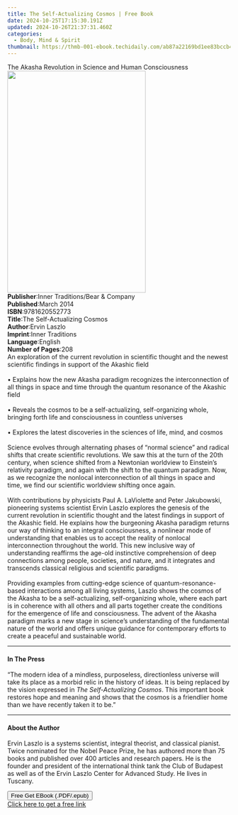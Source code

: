 ```yaml
---
title: The Self-Actualizing Cosmos | Free Book
date: 2024-10-25T17:15:30.191Z
updated: 2024-10-26T21:37:31.460Z
categories:
  - Body, Mind & Spirit
thumbnail: https://thmb-001-ebook.techidaily.com/ab87a22169bd1ee83bccb40922acebabd90c8ffd80a748d176fc7da59b1a6891.jpg
---
```

<main id="book-container">
  <div class="flex flex-col">
    <div class="book-brief flex-1 py-6 px-4 sm:p-6 md:py-10 md:px-8">
      <!-- brief-->
      <div class="book-brief-main">
        The Akasha Revolution in Science and Human Consciousness
      </div>
    </div>
    <div
      class="book-meta-info flex-1 grid gap-4 col-start-1 col-end-3 row-start-1 sm:mb-6 sm:grid-cols-4 lg:gap-6 lg:col-start-2 lg:row-end-6 lg:row-span-6 lg:mb-0"
    >
      <div
        class="book-meta-info-left place-content-center mt-4 p-4 text-sm leading-6 col-start-2 col-span-2 dark:text-slate-400"
      >
        <img
          class="w-full h-500 object-cover rounded-lg sm:h-255 sm:col-span-2 lg:col-span-full"
          src="https://img-001-ebook.techidaily.com/e4cd68fbe8560d9211855740c0c86cf0d376e1bbb969b77f590e4670ad2230b9.jpg"
          alt=""
          width="312"
          height="500"
        />
      </div>
      <div
        class="book-meta-info-right mt-2 col-start-1 row-start-2 col-span-3 self-center"
      >
        <!-- meta data  -->
        <div class="flex flex-col px-4 md:px-8">
          <div class="flex-1">
            <strong>Publisher</strong>:<span class="px-2"
              >Inner Traditions/Bear &amp; Company</span
            >
          </div>
          <div class="flex-1">
            <strong>Published</strong>:<span class="px-2">March 2014</span>
          </div>
          <div class="flex-1">
            <strong>ISBN</strong>:<span class="px-2">9781620552773</span>
          </div>
          <div class="flex-1">
            <strong>Title</strong>:<span class="px-2"
              >The Self-Actualizing Cosmos</span
            >
          </div>
          <div class="flex-1">
            <strong>Author</strong>:<span class="px-2">Ervin Laszlo</span>
          </div>
          <div class="flex-1">
            <strong>Imprint</strong>:<span class="px-2">Inner Traditions</span>
          </div>
          <div class="flex-1">
            <strong>Language</strong>:<span class="px-2">English</span>
          </div>
          <div class="flex-1">
            <strong>Number of Pages</strong>:<span class="px-2">208</span>
          </div>
        </div>
      </div>
    </div>
    <div class="book-description flex-1 py-6 px-4 sm:p-6 md:py-10 md:px-8">
      <div class="book-description-main">
        <div accordion-content="" id="description">
          An exploration of the current revolution in scientific thought and the
          newest scientific findings in support of the Akashic field <br />
          <br />• Explains how the new Akasha paradigm recognizes the
          interconnection of all things in space and time through the quantum
          resonance of the Akashic field <br />
          <br />• Reveals the cosmos to be a self-actualizing, self-organizing
          whole, bringing forth life and consciousness in countless universes
          <br />
          <br />• Explores the latest discoveries in the sciences of life, mind,
          and cosmos <br />
          <br />Science evolves through alternating phases of “normal science”
          and radical shifts that create scientific revolutions. We saw this at
          the turn of the 20th century, when science shifted from a Newtonian
          worldview to Einstein’s relativity paradigm, and again with the shift
          to the quantum paradigm. Now, as we recognize the nonlocal
          interconnection of all things in space and time, we find our
          scientific worldview shifting once again. <br />
          <br />With contributions by physicists Paul A. LaViolette and Peter
          Jakubowski, pioneering systems scientist Ervin Laszlo explores the
          genesis of the current revolution in scientific thought and the latest
          findings in support of the Akashic field. He explains how the
          burgeoning Akasha paradigm returns our way of thinking to an integral
          consciousness, a nonlinear mode of understanding that enables us to
          accept the reality of nonlocal interconnection throughout the world.
          This new inclusive way of understanding reaffirms the age-old
          instinctive comprehension of deep connections among people, societies,
          and nature, and it integrates and transcends classical religious and
          scientific paradigms. <br />
          <br />Providing examples from cutting-edge science of
          quantum-resonance-based interactions among all living systems, Laszlo
          shows the cosmos of the Akasha to be a self-actualizing,
          self-organizing whole, where each part is in coherence with all others
          and all parts together create the conditions for the emergence of life
          and consciousness. The advent of the Akasha paradigm marks a new stage
          in science’s understanding of the fundamental nature of the world and
          offers unique guidance for contemporary efforts to create a peaceful
          and sustainable world.
        </div>
        <div class="accordion-fader"></div>
      </div>
    </div>
    <div class="book-excerpts flex-1 py-6 px-4 sm:p-6 md:py-10 md:px-8">
      <!-- excerpts-->
      <div class="book-excerpts-main">
        <hr />
        <h4 class="placeholder placeholder-heading">
          <span>In The Press</span>
        </h4>
        <p>
          “The modern idea of a mindless, purposeless, directionless universe
          will take its place as a morbid relic in the history of ideas. It is
          being replaced by the vision expressed in
          <i>The Self-Actualizing Cosmos</i>. This important book restores hope
          and meaning and shows that the cosmos is a friendlier home than we
          have recently taken it to be.”
        </p>
      </div>
    </div>
    <div class="book-about-author flex-1 py-6 px-4 sm:p-6 md:py-10 md:px-8">
      <!-- about author-->
      <div class="book-main-author-main">
        <hr />
        <h4 class="placeholder placeholder-heading">
          <span>About the Author</span>
        </h4>
        <p>
          Ervin Laszlo is a systems scientist, integral theorist, and classical
          pianist. Twice nominated for the Nobel Peace Prize, he has authored
          more than 75 books and published over 400 articles and research
          papers. He is the founder and president of the international think
          tank the Club of Budapest as well as of the Ervin Laszlo Center for
          Advanced Study. He lives in Tuscany.
        </p>
      </div>
    </div>
    <div class="book-free-get flex-1 py-6 px-4 sm:p-6 md:py-10 md:px-8">
      <button
        id="btn-free-get"
        class="bg-blue-500 hover:bg-blue-700 text-white font-bold py-2 px-4 rounded"
      >
        Free Get EBook (.PDF/.epub)
      </button>
      <div id="countdown-display" class="px-2 text-lg mt-2"></div>
      <a
        id="free-link"
        class="hidden bg-blue-500 hover:bg-blue-700 text-white font-bold py-2 px-4 rounded"
        href="https://www.ebooks.com/en-us/book/95782214/the-self-actualizing-cosmos/ervin-laszlo/"
        target="_blank"
        >Click here to get a free link</a
      >
    </div>
    <script>
      let countdownTime = 0;
      let countdownInterval = null;
      document
        .getElementById('btn-free-get')
        .addEventListener('click', startCountdown);
      function startCountdown() {
        countdownTime = new Date().getTime() + 60000 * 3;
        countdownInterval = setInterval(updateCountdown, 1000);
        document.getElementById('btn-free-get').disabled = true;
        document
          .getElementById('btn-free-get')
          .classList.add('bg-gray-500', 'cursor-not-allowed');
      }
      function updateCountdown() {
        let currentTime = new Date().getTime();
        let timeLeft = countdownTime - currentTime;
        let secondsLeft = Math.floor(timeLeft / 1000);
        document.getElementById('countdown-display').innerHTML =
          `Remaining time: ${secondsLeft} seconds.`;
        if (secondsLeft <= 0) {
          clearInterval(countdownInterval);
          document.getElementById('btn-free-get').classList.add('hidden');
          document.getElementById('free-link').classList.remove('hidden');
          document.getElementById('countdown-display').innerHTML = '';
        }
      }
    </script>
  </div>
</main>

<ins class="adsbygoogle"
      style="display:block"
      data-ad-client="ca-pub-7571918770474297"
      data-ad-slot="8358498916"
      data-ad-format="auto"
      data-full-width-responsive="true"></ins>
    